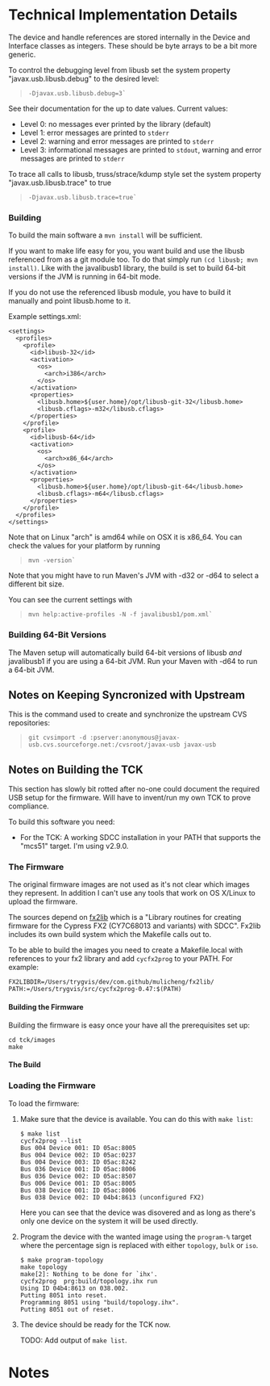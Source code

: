 Technical Implementation Details
================================

The device and handle references are stored internally in the Device
and Interface classes as integers. These should be byte arrays to
be a bit more generic.

To control the debugging level from libusb set the system property
"javax.usb.libusb.debug" to the desired level:

>     -Djavax.usb.libusb.debug=3`

See their documentation for the up to date values. Current values:

  * Level 0: no messages ever printed by the library (default)
  * Level 1: error messages are printed to `stderr`
  * Level 2: warning and error messages are printed to `stderr`
  * Level 3: informational messages are printed to `stdout`, warning
    and error messages are printed to `stderr`

To trace all calls to libusb, truss/strace/kdump style set the
system property "javax.usb.libusb.trace" to true

>     -Djavax.usb.libusb.trace=true`

### Building

To build the main software a `mvn install` will be sufficient.

If you want to make life easy for you, you want build and use the libusb
referenced from as a git module too. To do that simply run
`(cd libusb; mvn install)`. Like with the javalibusb1 library, the build is
set to build 64-bit versions if the JVM is running in 64-bit mode.

If you do not use the referenced libusb module, you have to build it manually and
point libusb.home to it.

Example settings.xml:

    <settings>
      <profiles>
        <profile>
          <id>libusb-32</id>
          <activation>
            <os>
              <arch>i386</arch>
            </os>
          </activation>
          <properties>
            <libusb.home>${user.home}/opt/libusb-git-32</libusb.home>
            <libusb.cflags>-m32</libusb.cflags>
          </properties>
        </profile>
        <profile>
          <id>libusb-64</id>
          <activation>
            <os>
              <arch>x86_64</arch>
            </os>
          </activation>
          <properties>
            <libusb.home>${user.home}/opt/libusb-git-64</libusb.home>
            <libusb.cflags>-m64</libusb.cflags>
          </properties>
        </profile>
      </profiles>
    </settings>

Note that on Linux "arch" is amd64 while on OSX it is x86_64.
You can check the values for your platform by running

>     mvn -version`

Note that you might have to run Maven's JVM with -d32 or -d64 to select a different bit size.

You can see the current settings with

>     mvn help:active-profiles -N -f javalibusb1/pom.xml`

### Building 64-Bit Versions

The Maven setup will automatically build 64-bit versions of libusb *and*
javalibusb1 if you are using a 64-bit JVM. Run your Maven with -d64 to run a
64-bit JVM.

Notes on Keeping Syncronized with Upstream
------------------------------------------

This is the command used to create and synchronize the upstream CVS repositories:

>     git cvsimport -d :pserver:anonymous@javax-usb.cvs.sourceforge.net:/cvsroot/javax-usb javax-usb

Notes on Building the TCK
-------------------------

This section has slowly bit rotted after no-one could document the required USB setup
for the firmware. Will have to invent/run my own TCK to prove compliance.

To build this software you need:

  * For the TCK: A working SDCC installation in your PATH that supports
    the "mcs51" target. I'm using v2.9.0.

### The Firmware

The original firmware images are not used as it's not clear which
images they represent. In addition I can't use any tools that work
on OS X/Linux to upload the firmware.

The sources depend on [fx2lib] which is a "Library routines for
creating firmware for the Cypress FX2 (CY7C68013 and variants) with
SDCC". Fx2lib includes its own build system which the Makefile calls out to.

To be able to build the images you need to create a Makefile.local
with references to your fx2 library and add `cycfx2prog` to your
PATH. For example:

    FX2LIBDIR=/Users/trygvis/dev/com.github/mulicheng/fx2lib/
    PATH:=/Users/trygvis/src/cycfx2prog-0.47:$(PATH)

#### Building the Firmware

Building the firmware is easy once your have all the prerequisites set up:

    cd tck/images
    make

#### The Build 

### Loading the Firmware

To load the firmware:

 1. Make sure that the device is available. You can do this with `make list`:

        $ make list
        cycfx2prog --list
        Bus 004 Device 001: ID 05ac:8005
        Bus 004 Device 002: ID 05ac:0237
        Bus 004 Device 003: ID 05ac:8242
        Bus 036 Device 001: ID 05ac:8006
        Bus 036 Device 002: ID 05ac:8507
        Bus 006 Device 001: ID 05ac:8005
        Bus 038 Device 001: ID 05ac:8006
        Bus 038 Device 002: ID 04b4:8613 (unconfigured FX2)

    Here you can see that the device was disovered and as long as
    there's only one device on the system it will be used directly.

 1. Program the device with the wanted image using the `program-%`
    target where the percentage sign is replaced with either
    `topology`, `bulk` or `iso`.

        $ make program-topology
        make topology
        make[2]: Nothing to be done for `ihx'.
        cycfx2prog  prg:build/topology.ihx run
        Using ID 04b4:8613 on 038.002.
        Putting 8051 into reset.
        Programming 8051 using "build/topology.ihx".
        Putting 8051 out of reset.

 1. The device should be ready for the TCK now.

    TODO: Add output of `make list`.

Notes
=====

[fx2lib]: http://github.com/mulicheng/fx2lib "fx2lib"
